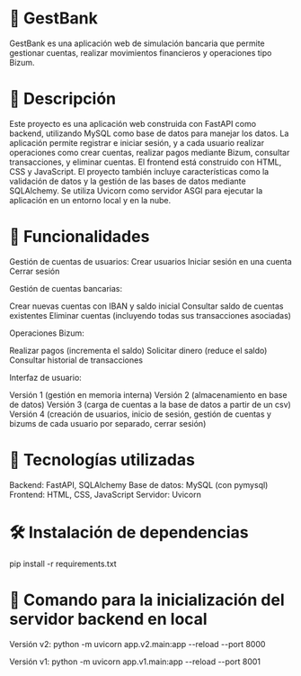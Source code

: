 # 🏦 GestBank
GestBank es una aplicación web de simulación bancaria que permite gestionar cuentas, realizar movimientos financieros y operaciones tipo Bizum.

# 📄 Descripción
Este proyecto es una aplicación web construida con FastAPI como backend, utilizando MySQL como base de datos para manejar los datos. La aplicación permite registrar e iniciar sesión, y a cada usuario realizar operaciones como crear cuentas, realizar pagos mediante Bizum, consultar transacciones, y eliminar cuentas. El frontend está construido con HTML, CSS y JavaScript.
El proyecto también incluye características como la validación de datos y la gestión de las bases de datos mediante SQLAlchemy. Se utiliza Uvicorn como servidor ASGI para ejecutar la aplicación en un entorno local y en la nube.

# 🧩 Funcionalidades

Gestión de cuentas de usuarios:
Crear usuarios
Iniciar sesión en una cuenta
Cerrar sesión

Gestión de cuentas bancarias:

Crear nuevas cuentas con IBAN y saldo inicial
Consultar saldo de cuentas existentes
Eliminar cuentas (incluyendo todas sus transacciones asociadas)


Operaciones Bizum:

Realizar pagos (incrementa el saldo)
Solicitar dinero (reduce el saldo)
Consultar historial de transacciones


Interfaz de usuario:

Versión 1 (gestión en memoria interna)
Versión 2 (almacenamiento en base de datos)
Versión 3 (carga de cuentas a la base de datos a partir de un csv)
Versión 4 (creación de usuarios, inicio de sesión, gestión de cuentas y bizums de cada usuario por separado, cerrar sesión)


# 🧰 Tecnologías utilizadas

Backend: FastAPI, SQLAlchemy
Base de datos: MySQL (con pymysql)
Frontend: HTML, CSS, JavaScript
Servidor: Uvicorn

# 🛠️ Instalación de dependencias
pip install -r requirements.txt

# 🚀 Comando para la inicialización del servidor backend en local
Versión v2:
python -m uvicorn app.v2.main:app --reload --port 8000

Versión v1:
python -m uvicorn app.v1.main:app --reload --port 8001
